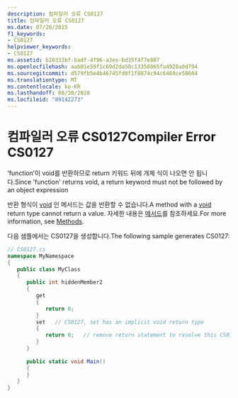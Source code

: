 ```yaml
---
description: 컴파일러 오류 CS0127
title: 컴파일러 오류 CS0127
ms.date: 07/20/2015
f1_keywords:
- CS0127
helpviewer_keywords:
- CS0127
ms.assetid: b20333bf-badf-4f96-a3ee-bd35f4f7e807
ms.openlocfilehash: aab01e59f1c69d2da50c13358865fa4928a0d794
ms.sourcegitcommit: d579fb5e4b46745fd0f1f8874c94c6469ce58604
ms.translationtype: MT
ms.contentlocale: ko-KR
ms.lasthandoff: 08/30/2020
ms.locfileid: "89142273"
---
```

# <a name="compiler-error-cs0127"></a><span data-ttu-id="4a68b-103">컴파일러 오류 CS0127</span><span class="sxs-lookup"><span data-stu-id="4a68b-103">Compiler Error CS0127</span></span>
<span data-ttu-id="4a68b-104">‘function’이 void를 반환하므로 return 키워드 뒤에 개체 식이 나오면 안 됩니다.</span><span class="sxs-lookup"><span data-stu-id="4a68b-104">Since 'function' returns void, a return keyword must not be followed by an object expression</span></span>  
  
 <span data-ttu-id="4a68b-105">반환 형식이 [void](../language-reference/builtin-types/void.md) 인 메서드는 값을 반환할 수 없습니다.</span><span class="sxs-lookup"><span data-stu-id="4a68b-105">A method with a [void](../language-reference/builtin-types/void.md) return type cannot return a value.</span></span> <span data-ttu-id="4a68b-106">자세한 내용은 [메서드](../programming-guide/classes-and-structs/methods.md)를 참조하세요.</span><span class="sxs-lookup"><span data-stu-id="4a68b-106">For more information, see [Methods](../programming-guide/classes-and-structs/methods.md).</span></span>  
  
 <span data-ttu-id="4a68b-107">다음 샘플에서는 CS0127을 생성합니다.</span><span class="sxs-lookup"><span data-stu-id="4a68b-107">The following sample generates CS0127:</span></span>  
  
```csharp  
// CS0127.cs  
namespace MyNamespace  
{  
   public class MyClass  
   {  
      public int hiddenMember2  
      {  
         get  
         {  
            return 0;  
         }  
         set   // CS0127, set has an implicit void return type  
         {  
            return 0;   // remove return statement to resolve this CS0127  
         }  
      }  
  
      public static void Main()  
      {  
      }  
   }  
}  
```
